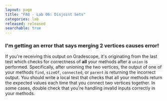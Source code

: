 ```yaml
---
layout: page
title: "FAQ - Lab 06: Disjoint Sets"
categories: lab
released: released
searchable: true
---
```


### I'm getting an error that says merging 2 vertices causes error!

If you're receiving this output on Gradescope, it's originating from the last test
which checks for correctness of **all** your methods after a `union` is performed. 
Specifically, after unioning the two vertices, the output of one of your methods 
`find`, `sizeOf`, `connected`, or `parent` is returning the incorrect output. You should 
write a local test that checks that all your methods return the expected values 
each time that you connect two vertices together. In some cases, double check that you're 
handling invalid inputs correctly in your methods. 

